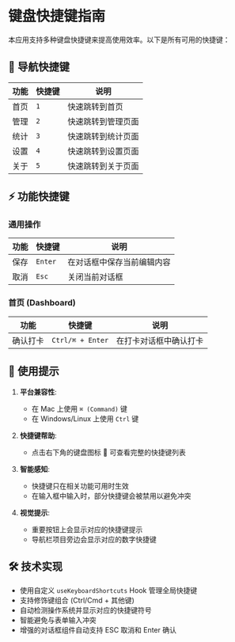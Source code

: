 # 键盘快捷键指南

本应用支持多种键盘快捷键来提高使用效率。以下是所有可用的快捷键：

## 📍 导航快捷键

| 功能 | 快捷键 | 说明               |
| ---- | ------ | ------------------ |
| 首页 | `1`    | 快速跳转到首页     |
| 管理 | `2`    | 快速跳转到管理页面 |
| 统计 | `3`    | 快速跳转到统计页面 |
| 设置 | `4`    | 快速跳转到设置页面 |
| 关于 | `5`    | 快速跳转到关于页面 |

## ⚡ 功能快捷键

### 通用操作

| 功能 | 快捷键  | 说明                       |
| ---- | ------- | -------------------------- |
| 保存 | `Enter` | 在对话框中保存当前编辑内容 |
| 取消 | `Esc`   | 关闭当前对话框             |

### 首页 (Dashboard)

| 功能     | 快捷键           | 说明                   |
| -------- | ---------------- | ---------------------- |
| 确认打卡 | `Ctrl/⌘ + Enter` | 在打卡对话框中确认打卡 |

## 🎯 使用提示

1. **平台兼容性**:

   - 在 Mac 上使用 `⌘ (Command)` 键
   - 在 Windows/Linux 上使用 `Ctrl` 键

2. **快捷键帮助**:

   - 点击右下角的键盘图标 📌 可查看完整的快捷键列表

3. **智能感知**:

   - 快捷键只在相关功能可用时生效
   - 在输入框中输入时，部分快捷键会被禁用以避免冲突

4. **视觉提示**:
   - 重要按钮上会显示对应的快捷键提示
   - 导航栏项目旁边会显示对应的数字快捷键

## 🛠️ 技术实现

- 使用自定义 `useKeyboardShortcuts` Hook 管理全局快捷键
- 支持修饰键组合 (Ctrl/Cmd + 其他键)
- 自动检测操作系统并显示对应的快捷键符号
- 智能避免与表单输入冲突
- 增强的对话框组件自动支持 ESC 取消和 Enter 确认
